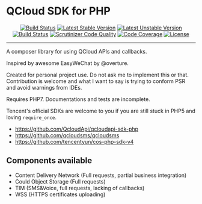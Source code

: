# QCloud SDK for PHP

<p align="center">
<a href="https://travis-ci.org/acgrid/qcloud"><img src="https://travis-ci.org/acgrid/QCloudSDK.svg?branch=master" alt="Build Status"></a>
<a href="https://packagist.org/packages/acgrid/qcloud"><img src="https://poser.pugx.org/acgrid/qcloud/v/stable.svg" alt="Latest Stable Version"></a>
<a href="https://packagist.org/packages/acgrid/qcloud"><img src="https://poser.pugx.org/acgrid/qcloud/v/unstable.svg" alt="Latest Unstable Version"></a>
<a href="https://scrutinizer-ci.com/g/acgrid/qcloud/build-status/master"><img src="https://scrutinizer-ci.com/g/acgrid/QCloudSDK/badges/build.png?b=master" alt="Build Status"></a>
<a href="https://scrutinizer-ci.com/g/acgrid/qcloud/?branch=master"><img src="https://scrutinizer-ci.com/g/acgrid/QCloudSDK/badges/quality-score.png?b=master" alt="Scrutinizer Code Quality"></a>
<a href="https://scrutinizer-ci.com/g/acgrid/qcloud/?branch=master"><img src="https://scrutinizer-ci.com/g/acgrid/QCloudSDK/badges/coverage.png?b=master" alt="Code Coverage"></a>
<a href="https://packagist.org/packages/acgrid/qcloud"><img src="https://poser.pugx.org/acgrid/qcloud/license" alt="License"></a>
</p>
<hr />
 A composer library for using QCloud APIs and callbacks.
 
 Inspired by awesome EasyWeChat by @overture.
 
 Created for personal project use. Do not ask me to implement this or that. Contribution is welcome and what I want to say is trying to conform PSR and avoid warnings from IDEs.

 Requires PHP7. Documentations and tests are incomplete.
  
 Tencent's official SDKs are welcome to you if you are still stuck in PHP5 and loving `require_once`.
 
 * https://github.com/QcloudApi/qcloudapi-sdk-php
 * https://github.com/qcloudsms/qcloudsms
 * https://github.com/tencentyun/cos-php-sdk-v4
 
 ## Components available
 * Content Delivery Network (Full requests, partial business integration)
 * Could Object Storage (Full requests)
 * TIM (SMS&Voice, full requests, lacking of callbacks)
 * WSS (HTTPS certificates uploading)
